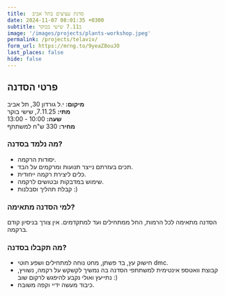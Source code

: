 ```yaml
---
title:  סדנת עציצים בתל אביב
date: 2024-11-07 08:01:35 +0300
subtitle: ב7.11 שישי בבוקר
image: '/images/projects/plants-workshop.jpeg'
permalink: /projects/telaviv/
form_url: https://mrng.to/9yeaZ8ouJO
last_places: false
hide: false
---
```


## פרטי הסדנה

**מיקום:** י.ל גורדון 30, תל אביב  
**מתי:** 7.11.25, שישי בוקר  
**שעה:** 10:00 - 13:00  
**מחיר:** 330 ש"ח למשתתף  

### מה נלמד בסדנה?

- יסודות הרקמה.
- תכים בעזרתם נייצר תנועות ומרקמים על הבד.
- כלים ליצירת רקמה ייחודית.
- שימוש במדבקות ובטושים לרקמה.
- קבלת תהליך וסבלנות :)

### למי הסדנה מתאימה?

הסדנה מתאימה לכל הרמות, החל ממתחילים ועד למתקדמים. אין צורך בניסיון קודם ברקמה.

### מה תקבלו בסדנה?

- חישוק עץ, בד פשתן, מחט נוחה למתחילים ושפע חוטי dmc.
- קבוצת וואטספ אינטימית למשתתפי הסדנה בה נמשיך לקשקש על רקמה, נשוויץ, נתייעץ ואולי נקבע להיפגש לרקום שוב :)
- כיבוד מעשה ידיי וקפה משובח.
